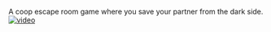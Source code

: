 A coop escape room game where you save your partner from the dark side.
[![video](https://img.youtube.com/vi/agtzQ1OVOp8/0.jpg)](https://www.youtube.com/watch?v=agtzQ1OVOp8)
